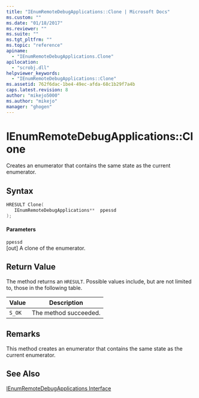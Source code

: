 ```yaml
---
title: "IEnumRemoteDebugApplications::Clone | Microsoft Docs"
ms.custom: ""
ms.date: "01/18/2017"
ms.reviewer: ""
ms.suite: ""
ms.tgt_pltfrm: ""
ms.topic: "reference"
apiname: 
  - "IEnumRemoteDebugApplications.Clone"
apilocation: 
  - "scrobj.dll"
helpviewer_keywords: 
  - "IEnumRemoteDebugApplications::Clone"
ms.assetid: 762f6dac-1be4-49ec-afda-68c1b29f7a4b
caps.latest.revision: 8
author: "mikejo5000"
ms.author: "mikejo"
manager: "ghogen"
---
```

# IEnumRemoteDebugApplications::Clone
Creates an enumerator that contains the same state as the current enumerator.  
  
## Syntax  
  
```cpp
HRESULT Clone(  
   IEnumRemoteDebugApplications**  ppessd  
);  
```  
  
#### Parameters  
 `ppessd`  
 [out] A clone of the enumerator.  
  
## Return Value  
 The method returns an `HRESULT`. Possible values include, but are not limited to, those in the following table.  
  
|Value|Description|  
|-----------|-----------------|  
|`S_OK`|The method succeeded.|  
  
## Remarks  
 This method creates an enumerator that contains the same state as the current enumerator.  
  
## See Also  
 [IEnumRemoteDebugApplications Interface](../../winscript/reference/ienumremotedebugapplications-interface.md)